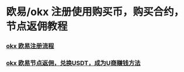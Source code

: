 # 欧易/okx 注册使用购买币，购买合约，节点返佣教程

### [okx 欧易注册流程](./docs/okx)
### [okx 欧易节点返佣，兑换USDT，成为U商赚钱方法](./docs/okx-buy-coins)
